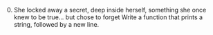 0. She locked away a secret, deep inside herself, something she once knew to be true... but chose to forget
Write a function that prints a string, followed by a new line.
